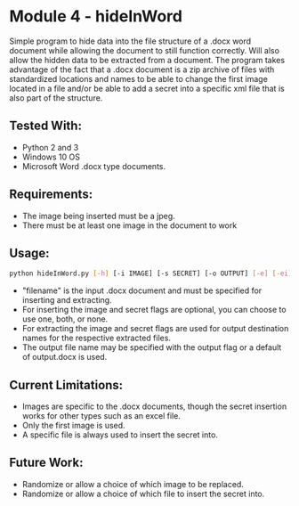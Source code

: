 # Module 4 - hideInWord

Simple program to hide data into the file structure of a .docx word document while allowing the document to still function correctly.
Will also allow the hidden data to be extracted from a document.
The program takes advantage of the fact that a .docx document is a zip archive of files with standardized locations and names
	to be able to change the first image located in a file and/or be able to add a secret into a specific xml file that is also
	part of the structure.

## Tested With:

- Python 2 and 3
- Windows 10 OS
- Microsoft Word .docx type documents.

## Requirements:

- The image being inserted must be a jpeg.
- There must be at least one image in the document to work

## Usage:

```bash
python hideInWord.py [-h] [-i IMAGE] [-s SECRET] [-o OUTPUT] [-e] [-ei] [-es] filename
```
- "filename" is the input .docx document and must be specified for inserting and extracting.
- For inserting the image and secret flags are optional, you can choose to use one, both, or none.
- For extracting the image and secret flags are used for output destination names for the respective extracted files.
- The output file name may be specified with the output flag or a default of output.docx is used.

## Current Limitations:

- Images are specific to the .docx documents, though the secret insertion works for other types such as an excel file.
- Only the first image is used.
- A specific file is always used to insert the secret into.

## Future Work:

- Randomize or allow a choice of which image to be replaced.
- Randomize or allow a choice of which file to insert the secret into.
